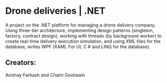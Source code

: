 # Drone deliveries | .NET

A project on the .NET platform for managing a drone delivery company,
Using three-tier architecture, implementing design patterns (singleton, factory, contract design), working with threads (by background worker) to create real-time delivery execution simulation, and using XML files for the database, writes WPF (XAML For UI, C # and LINQ for the database).


## Creators:

Avishay Farkash and Chaim Gootwain
